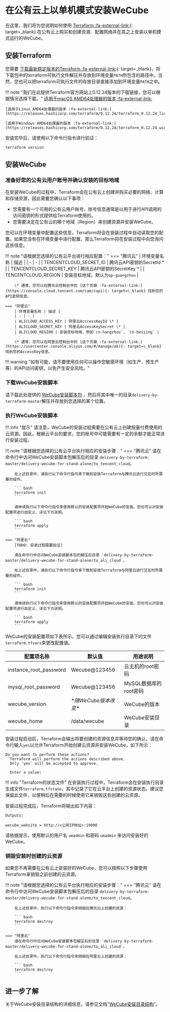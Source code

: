 # 在公有云上以单机模式安装WeCube

在这里，我们将为您说明如何使用 [Terraform :fa-external-link:](https://www.terraform.io/){: target=\_blank} 在公有云上购买和创建资源、配置网络并在其之上安装以单机模式运行的WeCube。

## 安装Terraform

您需要 [下载最新稳定版本的Terraform :fa-external-link:](https://www.terraform.io/downloads.html){: target=\_blank}，将下载包中的terraform可执行文件解压并存放到环境变量`PATH`所包含的路径中。当然，您也可以把terraform可执行文件的存放目录直接添加到环境变量`PATH`之中。

!!! note "我们在此提供Terraform官方网站上0.12.24版本的下载链接，您可以根据情况选择下载。"
	[适用于macOS AMD64处理器的版本 :fa-external-link:](https://releases.hashicorp.com/terraform/0.12.24/terraform_0.12.24_darwin_amd64.zip)

	[适用于Linux AMD64处理器的版本 :fa-external-link:](https://releases.hashicorp.com/terraform/0.12.24/terraform_0.12.24_linux_amd64.zip)

	[适用于Windows AMD64处理器的版本 :fa-external-link:](https://releases.hashicorp.com/terraform/0.12.24/terraform_0.12.24_windows_amd64.zip)

安装完毕后，请使用以下命令行指令进行验证：

``` bash
terraform version
```

## 安装WeCube

### 准备好您的公有云用户账号并确认安装的目标地域

在安装WeCube的过程中，Terraform会在公有云上创建并购买必要的网络、计算和存储资源，因此需要您确认以下事项：

- 您需要有一个可用的公有云用户账号，账号信息通常是以用于进行API调用的访问密钥的形式提供给Terraform使用的。
- 您需要决定在公有云的哪个地域（Region）来创建资源并安装WeCube。

您可以在环境变量中配置这些信息，Terraform将会在安装过程中自动读取您的配置。如果您没有在环境变量中进行配置，那么Terraform将在安装过程中向您询问这些信息。

!!! note "请根据您选择的公有云平台进行相应配置："
    === "腾讯云"
        | 环境变量名称 | 描述 |
        | - | - |
        | TENCENTCLOUD_SECRET_ID | 腾讯云API密钥的SecretId \* |
        | TENCENTCLOUD_SECRET_KEY | 腾讯云API密钥的SecretKey \* |
        | TENCENTCLOUD_REGION | 安装目标地域，默认为`ap-guangzhou`    |

        \* 通常，您可以在腾讯云控制台中的 [这个页面 :fa-external-link:](https://console.cloud.tencent.com/cam/capi){: target=\_blank} 找到您的API密钥信息。

    === "阿里云"
        | 环境变量名称 | 描述 |
        | - | - |
        | ALICLOUD_ACCESS_KEY | 阿里云AcccessKeyId \* |
        | ALICLOUD_SECRET_KEY | 阿里云AccessKeySecret \* |
        | ALICLOUD_REGION | 安装目标地域，例如`cn-hangzhou`, `cn-beijing` |

        \* 通常，您可以在阿里云控制台中的 [这个页面 :fa-external-link:](https://usercenter.console.aliyun.com/#/manage/ak){: target=\_blank} 找到您的AccessKey信息。

!!! warning "如有可能，请不要使用任何可以操作您敏感环境（如生产、预生产等）的API访问密钥，以免产生安全风险。"

### 下载WeCube安装脚本

请下载此处提供的 [WeCube安装脚本包](https://github.com/kanetz/delivery-by-terraform/archive/master.zip) ，然后将其中唯一的目录`delivery-by-terraform-master`解压并存放到您选择的某个位置。

### 执行WeCube安装脚本

!!! info "提示"
    请注意，WeCube的安装过程需要在公有云上创建按量付费使用的云资源。因此，根据云平台的要求，您的账号中可能需要有一定的余额才能正常进行安装过程。


!!! note "请根据您选择的公有云平台执行相应的安装步骤："
    === "腾讯云"
        请在命令行中访问WeCube安装脚本包解压后的目录 `delivery-by-terraform-master/delivery-wecube-for-stand-alone/to_tencent_cloud`。

        在上述目录中，请执行以下命令行指令来下载和安装Terraform与腾讯云进行交互时所需要的组件。

        ``` bash
        terraform init
        ```

        请继续执行以下命令行指令来使用默认的安装配置项开始WeCube的安装。您也可以对安装配置项进行自定义，详见下方说明。

        ``` bash
        terraform apply
        ```

    === "阿里云"
        [TODO: 安装过程需要验证]

        请在命令行中访问WeCube安装脚本包的解压后目录 `delivery-by-terraform-master/delivery-wecube-for-stand-alone/to_ali_cloud`。

        在上述目录中，请执行以下命令行指令来下载和安装Terraform与阿里云进行交互时所需要的组件。

        ``` bash
        terraform init
        ```

        请继续执行以下命令行指令来使用默认的安装配置项开始WeCube的安装。您也可以对安装配置项进行自定义，详见下方说明。

        ``` bash
        terraform apply
        ```

WeCube的安装配置项如下表所示，您可以通过编辑安装执行目录下的文件`terraform.tfvars`来更改配置值。

| 配置项名称 | 默认值 | 用途说明 |
| - | - | - |
| instance_root_password | Wecube@123456 | 云主机的root密码 |
| mysql_root_password | Wecube@123456 | MySQL数据库的root密码 |
| wecube_version | *\*随WeCube版本改变\** | WeCube的版本 |
| wecube_home | /data/wecube | WeCube安装目录 |

安装过程启动后，Terraform会输出将要创建的资源信息并等待您的确认，请在命令行输入`yes`以允许Terraform开始创建云资源并安装WeCube，如下所示：

```
Do you want to perform these actions?
  Terraform will perform the actions described above.
  Only 'yes' will be accepted to approve.

  Enter a value:
```

!!! info "Terraform的状态文件"
    在安装执行过程中，Terraform会在安装执行目录生成文件`terraform.tfstate`，其中记录了它在云平台上创建的资源状态。建议您保留此文件，以便稍后在需要的时候使用它来销毁这些创建的云资源。

安装过程完成后，Terraform将输出如下内容：

```
Outputs:

wecube_website = http://<公网IP地址>:19090
```

请依据提示，使用默认的用户名 `umadmin` 和密码 `umadmin` 来访问安装好的WeCube。

### 销毁安装时创建的云资源

如果您不再需要在公有云上安装好的WeCube，您可以按照以下步骤使用Terraform来销毁之前创建的云资源。

!!! note "请根据您选择的公有云平台执行相应的安装步骤："
    === "腾讯云"
        请在命令行中访问WeCube安装脚本包解压后的目录 `delivery-by-terraform-master/delivery-wecube-for-stand-alone/to_tencent_cloud`。

        在上述目录中，执行以下命令行指令来销毁在腾讯云上创建的资源：

        ``` bash
        terraform destroy
        ```

    === "阿里云"
        请在命令行中访问WeCube安装脚本包解压后的目录 `delivery-by-terraform-master/delivery-wecube-for-stand-alone/to_ali_cloud`。

        在上述目录中，执行以下命令行指令来销毁在阿里云上创建的资源：

        ``` bash
        terraform destroy
        ```

## 进一步了解

关于WeCube安装目录结构的详细信息，请参见文档“[WeCube安装目录结构](directory-structure.md)”。
